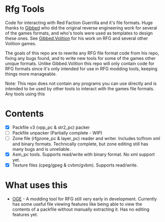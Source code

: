# Rfg Tools
Code for interacting with Red Faction Guerrilla and it's file formats. Huge thanks to [Gibbed](https://github.com/gibbed/) who did the original reverse engineering work for several of the games formats, and who's tools were used as templates to design these ones. See [Gibbed.Volition](https://github.com/gibbed/Gibbed.Volition) for his work on RFG and several other Volition games.

The goals of this repo are to rewrite any RFG file format code from his repo, fixing any bugs found, and to write new tools for some of the games other unique formats. Unlike Gibbed.Volition this repo will only contain code for RFG formats since it's only intended for use in RFG modding tools, keeping things more manageable.

Note: This repo does not contain any programs you can use directly and is intended to be used by other tools to interact with the games file formats. Any tools using this 

# Contents
- [x] Packfile v3 (vpp_pc & str2_pc) packer
- [ ] Packfile unpacker (Partially complete - WIP)
- [ ] Zone file (rfgzone_pc & layer_pc) reader and writer. Includes to/from xml and binary formats. Technically complete, but zone editing still has many bugs and is unreliable.
- [x] Asm_pc tools. Supports read/write with binary format. No xml support yet.
- [x] Texture files (cpeg/gpeg & cvbm/gvbm). Supports read/write.

# What uses this
- [OGE](https://github.com/Moneyl/OGE/) - A modding tool for RFG still very early in development. Currently has some useful file viewing features like being able to view the contents of a packfile without manually extracting it. Has no editing features yet.